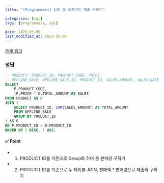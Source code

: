 ```yaml
---
title: "[Programmers] 상품 별 오프라인 매출 구하기"

categories: [sql]
tags: [programmers, sql]

date: 2025-05-09
last_modified_at: 2025-05-09
---
```

[문제 링크](https://school.programmers.co.kr/learn/courses/30/lessons/131533)

### 정답
```sql
-- PRODUCT: PRODUCT_ID, PRODUCT_CODE, PRICE
-- OFFLINE_SALE: OFFLINE_SALE_ID, PRODUCT_ID, SALES_AMOUNT, SALES_DATE
SELECT 
    P.PRODUCT_CODE, 
    (P.PRICE * O.TOTAL_AMOUNT)AS SALES
FROM PRODUCT AS P
JOIN (
    SELECT PRODUCT_ID, SUM(SALES_AMOUNT) AS TOTAL_AMOUNT
    FROM OFFLINE_SALE
    GROUP BY PRODUCT_ID
) AS O
ON P.PRODUCT_ID = O.PRODUCT_ID
ORDER BY 2 DESC, 1 ASC;
```

#### ✅ Point
- 1. PRODUCT ID를 기준으로 Group화 하여 총 판매량 구하기
- 2. PRODUCT ID를 기준으로 두 테이블 JOIN, 판매액 * 판매량으로 매출액 구하기

